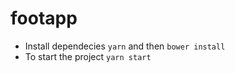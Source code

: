 # footapp

* Install dependecies `yarn` and then `bower install`
* To start the project `yarn start`

